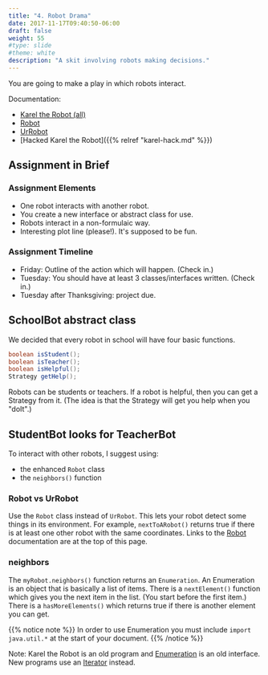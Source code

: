 ```yaml
---
title: "4. Robot Drama"
date: 2017-11-17T09:40:50-06:00
draft: false
weight: 55
#type: slide
#theme: white
description: "A skit involving robots making decisions."
---
```


You are going to make a play in which robots interact.

Documentation:

* [Karel the Robot (all)](http://csis.pace.edu/~bergin/KarelJava2ed/KJRdocs/index.html)
* [Robot](http://csis.pace.edu/~bergin/KarelJava2ed/KJRdocs/kareltherobot/Robot.html)
* [UrRobot](http://csis.pace.edu/~bergin/KarelJava2ed/KJRdocs/kareltherobot/UrRobot.html)
* [Hacked Karel the Robot]({{% relref "karel-hack.md" %}})

## Assignment in Brief

### Assignment Elements

* One robot interacts with another robot.
* You create a new interface or abstract class for use.
* Robots interact in a non-formulaic way.
* Interesting plot line (please!). It's supposed to be fun.

### Assignment Timeline

* Friday: Outline of the action which will happen. (Check in.)
* Tuesday: You should have at least 3 classes/interfaces written. (Check in.)
* Tuesday after Thanksgiving: project due.



## SchoolBot abstract class

We decided that every robot in school will have four basic functions. 

```java
boolean isStudent();
boolean isTeacher();
boolean isHelpful();
Strategy getHelp();
```
Robots can be students or teachers. If a robot is helpful, then you can
get a Strategy from it. (The idea is that the Strategy will get you help when you "doIt".) 


## StudentBot looks for TeacherBot

To interact with other robots, I suggest using:

* the enhanced `Robot` class
* the `neighbors()` function

### Robot vs UrRobot

Use the `Robot` class instead of `UrRobot`. This lets your robot detect some things in its environment. For example, `nextToARobot()` returns true if there is at least one other robot with the same coordinates. Links to the [Robot](http://csis.pace.edu/~bergin/KarelJava2ed/KJRdocs/kareltherobot/Robot.html) documentation are at the top of this page.

### neighbors

The `myRobot.neighbors()` function returns an `Enumeration`. An Enumeration is an object that is basically a list of items. There is a `nextElement()` function which gives you the next item in the list. (You start before the first item.) There is a `hasMoreElements()` which returns true if there is another element you can get.

{{% notice note %}}
In order to use Enumeration you must include `import java.util.*` at the start of your document.
{{% /notice %}}

Note: Karel the Robot is an old program and [Enumeration](https://docs.oracle.com/javase/7/docs/api/java/util/Enumeration.html) is an old interface. New programs use an [Iterator](https://docs.oracle.com/javase/7/docs/api/java/util/Iterator.html) instead.

